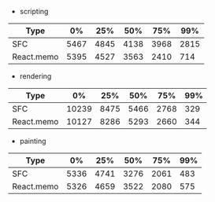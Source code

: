 - scripting

|Type|0%|25%|50%|75%|99%|
|----|--|----|----|---|---|
|SFC|5467|4845|4138|3968|2815|
|React.memo|5395|4527|3563|2410|714|

- rendering

|Type|0%|25%|50%|75%|99%|
|----|--|----|----|---|---|
|SFC|10239|8475|5466|2768|329|
|React.memo|10127|8286|5293|2660|344|

- painting

|Type|0%|25%|50%|75%|99%|
|----|--|----|----|---|---|
|SFC|5336|4741|3276|2061|483|
|React.memo|5326|4659|3522|2080|575|
